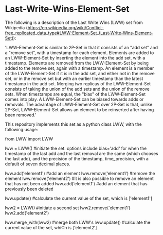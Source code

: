 # Last-Write-Wins-Element-Set
The following is a description of the Last Write Wins (LWW) set from Wikipedia (https://en.wikipedia.org/wiki/Conflict-free_replicated_data_type#LWW-Element-Set_(Last-Write-Wins-Element-Set)):

'LWW-Element-Set is similar to 2P-Set in that it consists of an "add set" and a "remove set", with a timestamp for each element. Elements are added to an LWW-Element-Set by inserting the element into the add set, with a timestamp. Elements are removed from the LWW-Element-Set by being added to the remove set, again with a timestamp. An element is a member of the LWW-Element-Set if it is in the add set, and either not in the remove set, or in the remove set but with an earlier timestamp than the latest timestamp in the add set. Merging two replicas of the LWW-Element-Set consists of taking the union of the add sets and the union of the remove sets. When timestamps are equal, the "bias" of the LWW-Element-Set comes into play. A LWW-Element-Set can be biased towards adds or removals. The advantage of LWW-Element-Set over 2P-Set is that, unlike 2P-Set, LWW-Element-Set allows an element to be reinserted after having been removed.'

This repository implements this set as a python class LWW, with the following usage:

from LWW import LWW

lww = LWW()  #initiate the set.  options include bias='add' for when the timestamp of the last add and the last removal are    the same (which chooses the last add), and the precision of the timestamp, time_precision, with a default of seven decimal places.

lww.add('element1')  #add an element
lww.remove('element1')  #remove the element
lww.remove('element2')  #it is also possible to remove an element that has not been added
lww.add('element1')  #add an element that has previously been deleted

lww.update()  #calculate the current value of the set, which is ['element1']

lww2 = LWW()  #initiate a second set
lww2.remove('element1')
lww2.add('element2')

lww.merge_with(lww2) #merge both LWW's
lww.update()   #calculate the current value of the set, whiCh is ['element2']

